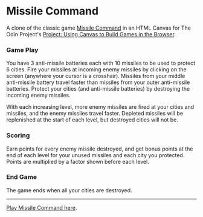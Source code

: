 # Missile Command

A clone of the classic game [Missile Command](http://en.wikipedia.org/wiki/Missile_Command "Missile Command") in an HTML Canvas for The Odin Project's [Project: Using Canvas to Build Games in the Browser](http://www.theodinproject.com/javascript-and-jquery/building-games-with-canvas).

### Game Play

You have 3 anti-missile batteries each with 10 missiles to be used to protect 6 cities.  Fire your missiles at incoming enemy missiles by clicking on the screen (anywhere your cursor is a crosshair).  Missiles from your middle anti-missile battery travel faster than missiles from your outer anti-missile batteries.  Protect your cities (and anti-missile batteries) by destroying the incoming enemy missiles.

With each increasing level, more enemy missiles are fired at your cities and missiles, and the enemy missiles travel faster.  Depleted missiles will be replenished at the start of each level, but destroyed cities will not be.

### Scoring

Earn points for every enemy missile destroyed, and get bonus points at the end of each level for your unused missiles and each city you protected.  Points are multiplied by a factor shown before each level.

### End Game

The game ends when all your cities are destroyed.

---

[Play Missile Command here](http://htmlpreview.github.io/?https://github.com/donaldali/odin-js-jquery/blob/master/missile_command/index.html "Missile Command").
